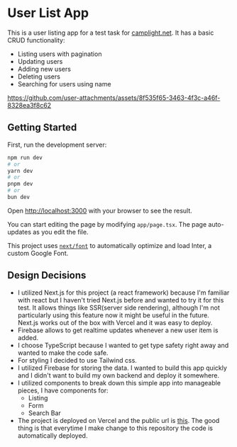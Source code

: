 # User List App

This is a user listing app for a test task for [camplight.net](https://camplight.net/). It has a basic CRUD functionality:
- Listing users with pagination
- Updating users
- Adding new users
- Deleting users
- Searching for users using name

https://github.com/user-attachments/assets/8f535f65-3463-4f3c-a46f-8328ea3f8c62

## Getting Started

First, run the development server:

```bash
npm run dev
# or
yarn dev
# or
pnpm dev
# or
bun dev
```

Open [http://localhost:3000](http://localhost:3000) with your browser to see the result.

You can start editing the page by modifying `app/page.tsx`. The page auto-updates as you edit the file.

This project uses [`next/font`](https://nextjs.org/docs/basic-features/font-optimization) to automatically optimize and load Inter, a custom Google Font.

## Design Decisions
- I utilized Next.js for this project (a react framework) because I'm familiar with react but I haven't tried Next.js before and wanted to try it for this test. It allows things like SSR(server side rendering), although I'm not particularly using this feature now it might be useful in the future. Next.js works out of the box with Vercel and it was easy to deploy.
- Firebase allows to get realtime updates whenever a new user item is added.
- I choose TypeScript because I wanted to get type safety right away and wanted to make the code safe.
- For styling I decided to use Tailwind css.
- I utilized Firebase for storing the data. I wanted to build this app quickly and I didn't want to build my own backend and deploy it somewhere.
- I utilized components to break down this simple app into manageable pieces, I have components for:
    * Listing
    * Form
    * Search Bar
- The project is deployed on Vercel and the public url is [this](https://user-list-app-one.vercel.app/). The good thing is that everytime I make change to this repository the code is automatically deployed. 
